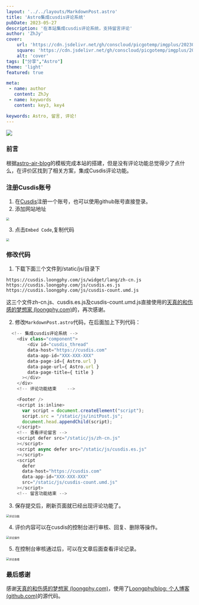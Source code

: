 ```yaml
---
layout: '../../layouts/MarkdownPost.astro'
title: 'Astro集成cusdis评论系统'
pubDate: 2023-05-27
description: '在本站集成cusdis评论系统，支持留言评论'
author: 'ZhJy'
cover:
    url: 'https://cdn.jsdelivr.net/gh/conscloud/picgotemp/imgplus/202305271703819.png'
    square: 'https://cdn.jsdelivr.net/gh/conscloud/picgotemp/imgplus/202305271703819.png'
    alt: 'cover'
tags: ["分享","Astro"] 
theme: 'light'
featured: true

meta:
 - name: author
   content: ZhJy
 - name: keywords
   content: key3, key4

keywords: Astro, 留言, 评论!
---
```


![](https://cdn.jsdelivr.net/gh/conscloud/picgotemp/imgplus/202305271703819.png)

### 前言

根据[astro-air-blog](https://github.com/austin2035/astro-air-blog)的模板完成本站的搭建，但是没有评论功能总觉得少了点什么，在评价区找到了相关方案，集成Cusdis评论功能。

### 注册Cusdis账号

1. 在[Cusdis](https://cusdis.com/)注册一个账号，也可以使用github账号直接登录。
2. 添加网站地址

<img src="https://cdn.jsdelivr.net/gh/conscloud/picgotemp/imgplus/202305271626798.png" style="zoom:50%;" />

3. 点击`Embed Code`,复制代码

<img src="https://cdn.jsdelivr.net/gh/conscloud/picgotemp/imgplus/202305271627366.png" style="zoom:50%;" />

### 修改代码

1. 下载下面三个文件到/static/js/目录下

```text
https://cusdis.loongphy.com/js/widget/lang/zh-cn.js
https://cusdis.loongphy.com/js/cusdis.es.js
https://cusdis.loongphy.com/js/cusdis-count.umd.js
```

这三个文件zh-cn.js、cusdis.es.js及cusdis-count.umd.js直接使用的[天真的和伤感的梦想家 (loongphy.com)](https://blog.loongphy.com/)的，再次感谢。

2. 修改`MarkdownPost.astro`代码，在后面加上下列代码：

~~~js
  <!-- 集成cusdis评论系统 -->
    <div class="component">      
        <div id="cusdis_thread"
        data-host="https://cusdis.com"
        data-app-id="XXX-XXX-XXX"
        data-page-id={ Astro.url }
        data-page-url={ Astro.url }
        data-page-title={ title }
      ></div>
    </div>
    <!-- 评论功能结束    -->   

    <Footer />
    <script is:inline>
      var script = document.createElement("script");
      script.src = "/static/js/initPost.js";
      document.head.appendChild(script);
    </script>
    <!-- 查看评论留言 -->
    <script defer src="/static/js/zh-cn.js"
    ></script>
    <script async defer src="/static/js/cusdis.es.js"
    ></script>
    <script
      defer
      data-host="https://cusdis.com"
      data-app-id="XXX-XXX-XXX"
      src="/static/js/cusdis-count.umd.js"
    ></script>
    <!-- 留言功能结束 -->
~~~

3. 保存提交后，刷新页面就已经出现评论功能了。

<img src="https://cdn.jsdelivr.net/gh/conscloud/picgotemp/imgplus/202305271634898.png" alt="评论功能" style="zoom:50%;" />

4. 评价内容可以在cusdis的控制台进行审核、回复、删除等操作。

<img src="https://cdn.jsdelivr.net/gh/conscloud/picgotemp/imgplus/202305271636107.png" alt="评论操作" style="zoom:50%;" />

5. 在控制台审核通过后，可以在文章后面查看评论记录。

<img src="https://cdn.jsdelivr.net/gh/conscloud/picgotemp/imgplus/202305271639633.png" alt="评论查看" style="zoom:50%;" />

### 最后感谢

感谢[天真的和伤感的梦想家 (loongphy.com)](https://blog.loongphy.com/)，使用了[Loongphy/blog: 个人博客 (github.com)](https://github.com/Loongphy/blog)的源代码。
